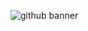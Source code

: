 

![github banner](https://user-images.githubusercontent.com/84992671/190835663-b49f095d-0b16-4eb5-99c0-47c1b6530cf2.jpg)
